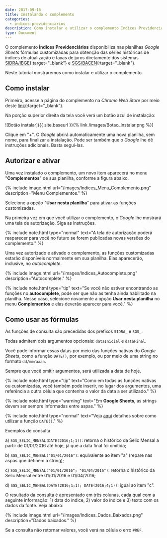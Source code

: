 ```yaml
---
date: 2017-09-16
title: Instalando o complemento
categories:
  - indices-previdenciarios
description: Como instalar e utilizar o complemento Índices Previdenciários.
type: Document
---
```

O complemento **Índices Previdenciários** disponibiliza nas planilhas *Google Sheets* fórmulas customizadas para obtenção das séries históricas de índices de atualização e taxas de juros diretamente dos sistemas [SIDRA/IBGE](https://sidra.ibge.gov.br/home/abate/brasil){:target="_blank"} e [SGS/BACEN](https://www3.bcb.gov.br/sgspub/localizarseries/localizarSeries.do?method=prepararTelaLocalizarSeries){:target="_blank"}.

Neste tutorial mostraremos como instalar e utilizar o complemento.

## Como instalar

Primeiro, acesse a página do complemento na *Chrome Web Store* por meio deste [link](https://chrome.google.com/webstore/detail/%C3%ADndices-previdenci%C3%A1rios/gjllgdjhcjmkpkpihigkighfegolinek?hl=pt-BR){:target="_blank"}.

Na porção superior direita da tela você verá um botão azul de instalação:

![Botão instalar]({{ site.baseurl }}{% link /images/Botao_instalar.png %})

Clique em "+". O *Google* abrirá automaticamente uma nova planilha, sem nome, para finalizar a instalação. Pode ser também que o *Google* lhe dê instruções adicionais. Basta segui-las.

## Autorizar e ativar

Uma vez instalado o complemento, um novo item aparecerá no menu "**Complementos**" de sua planilha, conforme a figura abaixo.

{% include image.html url="/images/Indices_Menu_Complemento.png" description="Menu Complementos." %}

Selecione a opção "**Usar nesta planilha**" para ativar as funções customizadas.

Na primeira vez em que você utilizar o complemento, o *Google* lhe mostrará uma tela de autorização. Siga as instruções.

{% include note.html type="normal" text="A tela de autorização poderá reaparecer para você no futuro se forem publicadas novas versões do complemento." %}

Uma vez autorizado e ativado o complemento, as funções customizadas estarão disponíveis normalmente em sua planilha. Elas aparecerão, inclusive, no *autocomplete*.

{% include image.html url="/images/Indices_Autocomplete.png" description="Autocomplete." %}

{% include note.html type="tip" text="Se você não estiver encontrando as funções no <b>autocomplete</b>, pode ser que não as tenha ainda habilitado na planilha. Nesse caso, selecione novamente a opção <b>Usar nesta planilha</b> no menu <b>Complementos</b> e elas deverão aparecer para você." %}

## Como usar as fórmulas

As funções de consulta são precedidas dos prefixos `SIDRA_` e `SGS_`.

Todas admitem dois argumentos opcionais: `dataInicial` e `dataFinal`.

Você pode informar essas datas por meio das funções nativas do *Google Sheets*, como a função `DATE()`, por exemplo, ou por meio de uma string no formato `dd/mm/aaaa`.

Sempre que você omitir argumentos, será utilizada a data de hoje.

{% include note.html type="tip" text="Como em todas as funções nativas ou customizadas, você também pode inserir, no lugar dos argumentos, uma referência a outra célula que contenha o valor da data a ser utilizado." %}

{% include note.html type="warning" text="Em <b>Google Sheets</b>, as strings devem ser sempre informadas entre aspas." %}

{% include note.html type="normal" text="Veja <a target='_blank' href='https://support.google.com/docs/answer/3092969'>aqui</a> detalhes sobre como utilizar a função <code>DATE()</code>." %}

Exemplos de consulta:

a) `SGS_SELIC_MENSAL(DATE(2016;1;1))`: retorna o histórico da Selic Mensal a partir de 01/01/2016 até hoje, já que a data final foi omitida;

b) `SGS_SELIC_MENSAL("01/01/2016")`: equivalente ao item "a" (repare nas aspas que definem a string);

c) `SGS_SELIC_MENSAL("01/01/2016"; "01/04/2016")`: retorna o histórico da Selic Mensal entre 01/01/2016 e 01/04/2016;

d) `SGS_SELIC_MENSAL(DATE(2016;1;1); DATE(2016;4;1))`: igual ao item "c".

O resultado da consulta é apresentado em três colunas, cada qual com a seguinte informação: 1) data do índice, 2) valor do índice e 3) texto com os dados da fonte. Veja abaixo:

{% include image.html url="/images/Indices_Dados_Baixados.png" description="Dados baixados." %}

Se a consulta não retornar valores, você verá na célula o erro `#REF`.
